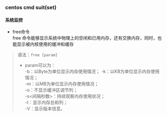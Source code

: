### centos cmd suit(set)  

#### 系统监控
+ free命令  
free 命令能够显示系统中物理上的空闲和已用内存，还有交换内存，同时，也能显示被内核使用的缓冲和缓存
>语法：```free [param]```
>+ param可以为：  
    -b：以Byte为单位显示内存使用情况；
    -k：以KB为单位显示内存使用情况；  
    -m：以MB为单位显示内存使用情况；  
    -o：不显示缓冲区调节列；  
    -s<间隔秒数>：持续观察内存使用状况；  
    -t：显示内存总和列；  
    -V：显示版本信息。  


